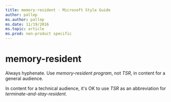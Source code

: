 ```yaml
---
title: memory-resident - Microsoft Style Guide
author: pallep
ms.author: pallep
ms.date: 11/19/2016
ms.topic: article
ms.prod: non-product specific
---
```


# memory-resident

Always hyphenate. Use *memory-resident program*, not *TSR*, in content for a general audience.

In content for a technical audience, it's OK to use *TSR* as an abbreviation for *terminate-and-stay-resident*.
